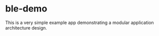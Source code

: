 # ble-demo
This is a very simple example app demonstrating a modular application architecture design.
